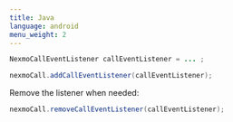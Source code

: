 ```yaml
---
title: Java
language: android
menu_weight: 2
---
```


```java
NexmoCallEventListener callEventListener = ... ;

nexmoCall.addCallEventListener(callEventListener);
```

Remove the listener when needed:

```java
nexmoCall.removeCallEventListener(callEventListener);

```
